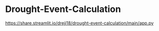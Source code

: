 # Drought-Event-Calculation

https://share.streamlit.io/dreji18/drought-event-calculation/main/app.py
